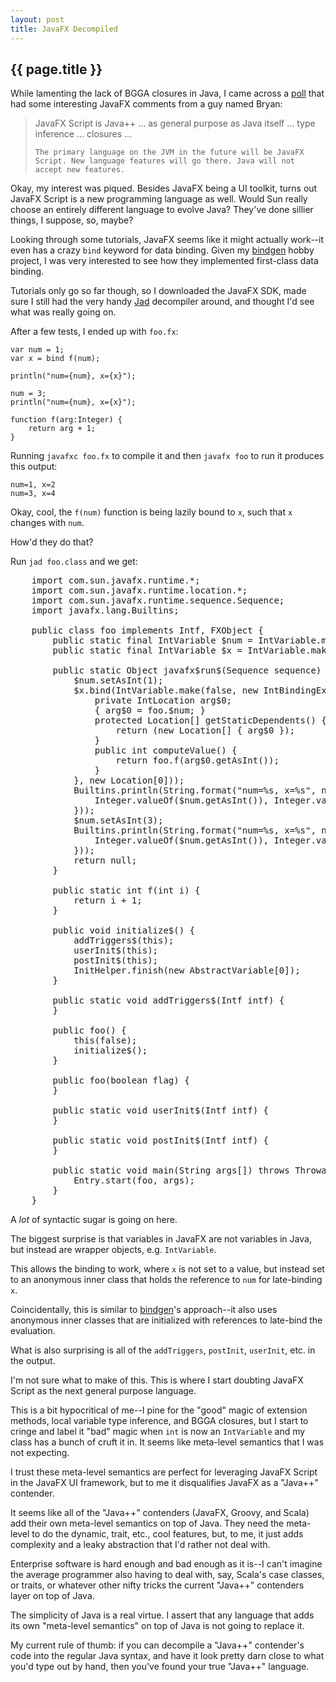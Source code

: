 ```yaml
---
layout: post
title: JavaFX Decompiled
---
```


<h2>{{ page.title }}</h2>

While lamenting the lack of BGGA closures in Java, I came across a [poll][1] that had some interesting JavaFX comments from a guy named Bryan: 

<blockquote>
    JavaFX Script is Java++ ... as general purpose as Java itself ... type inference ... closures ...

    The primary language on the JVM in the future will be JavaFX Script. New language features will go there. Java will not accept new features.
</blockquote>

Okay, my interest was piqued. Besides JavaFX being a UI toolkit, turns out JavaFX Script is a new programming language as well. Would Sun really choose an entirely different language to evolve Java? They've done sillier things, I suppose, so, maybe?

Looking through some tutorials, JavaFX seems like it might actually work--it even has a crazy `bind` keyword for data binding. Given my [bindgen][2] hobby project, I was very interested to see how they implemented first-class data binding.

Tutorials only go so far though, so I downloaded the JavaFX SDK, made sure I still had the very handy [Jad][3] decompiler around, and thought I'd see what was really going on.

After a few tests, I ended up with `foo.fx`:

    var num = 1;
    var x = bind f(num);

    println("num={num}, x={x}");

    num = 3;
    println("num={num}, x={x}");

    function f(arg:Integer) {
        return arg + 1;
    }

Running `javafxc foo.fx` to compile it and then `javafx foo` to run it produces this output:

    num=1, x=2
    num=3, x=4

Okay, cool, the `f(num)` function is being lazily bound to `x`, such that `x` changes with `num`.

How'd they do that?

Run `jad foo.class` and we get:

<pre name="code" class="java">
    import com.sun.javafx.runtime.*;
    import com.sun.javafx.runtime.location.*;
    import com.sun.javafx.runtime.sequence.Sequence;
    import javafx.lang.Builtins;

    public class foo implements Intf, FXObject {
        public static final IntVariable $num = IntVariable.make();
        public static final IntVariable $x = IntVariable.make();

        public static Object javafx$run$(Sequence sequence) {
            $num.setAsInt(1);
            $x.bind(IntVariable.make(false, new IntBindingExpression() {
                private IntLocation arg$0;
                { arg$0 = foo.$num; }
                protected Location[] getStaticDependents() {
                    return (new Location[] { arg$0 });
                }
                public int computeValue() {
                    return foo.f(arg$0.getAsInt());
                }
            }, new Location[0]));
            Builtins.println(String.format("num=%s, x=%s", new Object[] {
                Integer.valueOf($num.getAsInt()), Integer.valueOf($x.getAsInt())
            }));
            $num.setAsInt(3);
            Builtins.println(String.format("num=%s, x=%s", new Object[] {
                Integer.valueOf($num.getAsInt()), Integer.valueOf($x.getAsInt())
            }));
            return null;
        }

        public static int f(int i) {
            return i + 1;
        }

        public void initialize$() {
            addTriggers$(this);
            userInit$(this);
            postInit$(this);
            InitHelper.finish(new AbstractVariable[0]);
        }

        public static void addTriggers$(Intf intf) {
        }

        public foo() {
            this(false);
            initialize$();
        }

        public foo(boolean flag) {
        }

        public static void userInit$(Intf intf) {
        }

        public static void postInit$(Intf intf) {
        }

        public static void main(String args[]) throws Throwable {
            Entry.start(foo, args);
        }
    }
</pre>

A *lot* of syntactic sugar is going on here.

The biggest surprise is that variables in JavaFX are not variables in Java, but instead are wrapper objects, e.g. `IntVariable`.

This allows the binding to work, where `x` is not set to a value, but instead set to an anonymous inner class that holds the reference to `num` for late-binding `x`.

Coincidentally, this is similar to [bindgen][2]'s approach--it also uses anonymous inner classes that are initialized with references to late-bind the evaluation.

What is also surprising is all of the `addTriggers`, `postInit`, `userInit`, etc. in the output.

I'm not sure what to make of this. This is where I start doubting JavaFX Script as the next general purpose language.

This is a bit hypocritical of me--I pine for the "good" magic of extension methods, local variable type inference, and BGGA closures, but I start to cringe and label it "bad" magic when `int` is now an `IntVariable` and my class has a bunch of cruft it in. It seems like meta-level semantics that I was not expecting.

I trust these meta-level semantics are perfect for leveraging JavaFX Script in the JavaFX UI framework, but to me it disqualifies JavaFX as a "Java++" contender.

It seems like all of the "Java++" contenders (JavaFX, Groovy, and Scala) add their own meta-level semantics on top of Java. They need the meta-level to do the dynamic, trait, etc., cool features, but, to me, it just adds complexity and a leaky abstraction that I'd rather not deal with.

Enterprise software is hard enough and bad enough as it is--I can't imagine the average programmer also having to deal with, say, Scala's case classes, or traits, or whatever other nifty tricks the current "Java++" contenders layer on top of Java.

The simplicity of Java is a real virtue. I assert that any language that adds its own "meta-level semantics" on top of Java is not going to replace it.

My current rule of thumb: if you can decompile a "Java++" contender's code into the regular Java syntax, and have it look pretty darn close to what you'd type out by hand, then you've found your true "Java++" language.

[1]: http://java.net/pub/pq/242
[2]: http://github.com/stephenh/bindgen
[3]: http://www.kpdus.com/jad.html

